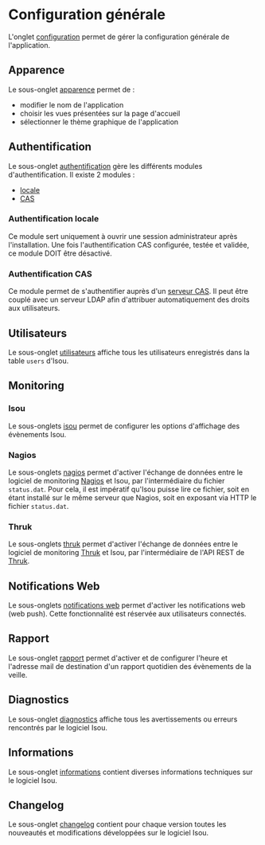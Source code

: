 # <span id="configuration"></span>Configuration générale
L'onglet [configuration](../configuration) permet de gérer la configuration générale de l'application.

## <span id="apparence"></span>Apparence
Le sous-onglet [apparence](../configuration/apparence) permet de :
- modifier le nom de l'application
- choisir les vues présentées sur la page d'accueil
- sélectionner le thème graphique de l'application

## <span id="authentification"></span>Authentification
Le sous-onglet [authentification](../configuration/authentification) gère les différents modules d'authentification.
Il existe 2 modules :
- [locale](../configuration/authentification/manual)
- [CAS](../configuration/authentification/cas)

### <span id="authentification-locale"></span>Authentification locale
Ce module sert uniquement à ouvrir une session administrateur après l'installation. Une fois l'authentification CAS configurée, testée et validée, ce module DOIT être désactivé.

### <span id="authentification-cas"></span>Authentification CAS
Ce module permet de s'authentifier auprès d'un [serveur CAS](https://www.apereo.org/projects/cas). Il peut être couplé avec un serveur LDAP afin d'attribuer automatiquement des droits aux utilisateurs.

## <span id="utilisateurs"></span>Utilisateurs
Le sous-onglet [utilisateurs](../configuration/utilisateurs) affiche tous les utilisateurs enregistrés dans la table `users` d'Isou.

## <span id="monitoring"></span>Monitoring

### <span id="isou"></span>Isou
Le sous-onglets [isou](../configuration/monitoring/isou) permet de configurer les options d'affichage des évènements Isou.

### <span id="nagios"></span>Nagios
Le sous-onglets [nagios](../configuration/monitoring/nagios) permet d'activer l'échange de données entre le logiciel de monitoring [Nagios](https://www.nagios.org/) et Isou, par l'intermédiaire du fichier `status.dat`.
Pour cela, il est impératif qu'Isou puisse lire ce fichier, soit en étant installé sur le même serveur que Nagios, soit en exposant via HTTP le fichier `status.dat`.

### <span id="thruk"></span>Thruk
Le sous-onglets [thruk](../configuration/monitoring/thruk) permet d'activer l'échange de données entre le logiciel de monitoring [Thruk](http://www.thruk-monitoring.org/) et Isou, par l'intermédiaire de l'API REST de [Thruk](https://www.thruk.org/).

## <span id="notifications-web"></span>Notifications Web
Le sous-onglets [notifications web](../configuration/notifications) permet d'activer les notifications web (web push). Cette fonctionnalité est réservée aux utilisateurs connectés.

## <span id="rapport"></span>Rapport
Le sous-onglet [rapport](../configuration/rapport) permet d'activer et de configurer l'heure et l'adresse mail de destination d'un rapport quotidien des évènements de la veille.

## <span id="diagnostics"></span>Diagnostics
Le sous-onglet [diagnostics](../configuration/diagnostics) affiche tous les avertissements ou erreurs rencontrés par le logiciel Isou.

## <span id="informations"></span>Informations
Le sous-onglet [informations](../configuration/informations) contient diverses informations techniques sur le logiciel Isou.

## <span id="changelog"></span>Changelog
Le sous-onglet [changelog](../configuration/changelog) contient pour chaque version toutes les nouveautés et modifications développées sur le logiciel Isou.

